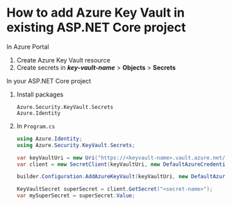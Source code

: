 # How to add Azure Key Vault in existing ASP.NET Core project

In Azure Portal
1. Create Azure Key Vault resource
2. Create secrets in _**key-vault-name**_ > **Objects** > **Secrets**


In your ASP.NET Core project

1. Install packages

    ```
    Azure.Security.KeyVault.Secrets
    Azure.Identity
    ```

2. In `Program.cs`
    ```c#
    using Azure.Identity;
    using Azure.Security.KeyVault.Secrets;

    var keyVaultUri = new Uri("https://<keyvault-name>.vault.azure.net/");
    var client = new SecretClient(keyVaultUri, new DefaultAzureCredential());

    builder.Configuration.AddAzureKeyVault(keyVaultUri, new DefaultAzureCredential());

    KeyVaultSecret superSecret = client.GetSecret("<secret-name>");
    var mySuperSecret = superSecret.Value;

    ```